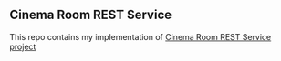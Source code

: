 ## Cinema Room REST Service
This repo contains my implementation of [Cinema Room REST Service project](https://hyperskill.org/projects/189?track=12)
